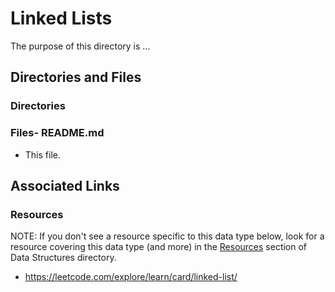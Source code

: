 # Linked Lists

The purpose of this directory is ...

## Directories and Files

### Directories

### Files- README.md

- This file.

## Associated Links

### Resources

NOTE: If you don't see a resource specific to this data type below, look for a resource covering this data type (and more) in the [Resources](https://github.com/JamieBort/LearningDirectory/tree/master/AlgorithmsDataStructuresAndBigONotation/DataStructures#resources) section of Data Structures directory.

- https://leetcode.com/explore/learn/card/linked-list/
